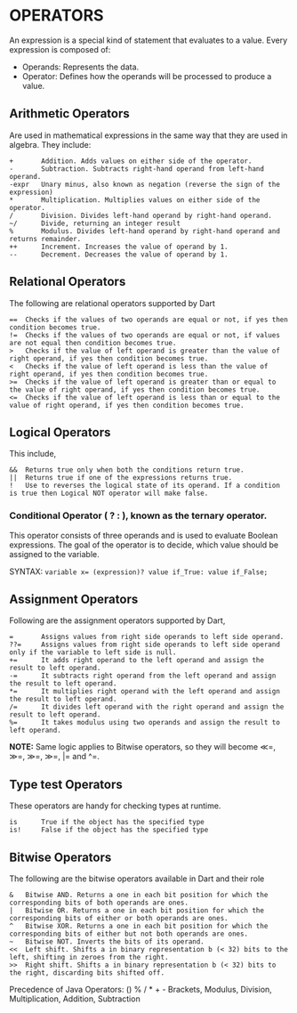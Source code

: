 # OPERATORS
An expression is a special kind of statement that evaluates to a value. Every expression is composed of:
- Operands: Represents the data.
- Operator: Defines how the operands will be processed to produce a value.

## Arithmetic Operators
Are used in mathematical expressions in the same way that they are used in algebra. They include:
```text
+       Addition. Adds values on either side of the operator.
-       Subtraction. Subtracts right-hand operand from left-hand operand.
-expr   Unary minus, also known as negation (reverse the sign of the expression)
*       Multiplication. Multiplies values on either side of the operator.
/       Division. Divides left-hand operand by right-hand operand.
~/      Divide, returning an integer result
%       Modulus. Divides left-hand operand by right-hand operand and returns remainder.
++      Increment. Increases the value of operand by 1.
--      Decrement. Decreases the value of operand by 1.
```

## Relational Operators
The following are relational operators supported by Dart
```text
==  Checks if the values of two operands are equal or not, if yes then condition becomes true.
!=  Checks if the values of two operands are equal or not, if values are not equal then condition becomes true.
>   Checks if the value of left operand is greater than the value of right operand, if yes then condition becomes true.
<   Checks if the value of left operand is less than the value of right operand, if yes then condition becomes true.
>=  Checks if the value of left operand is greater than or equal to the value of right operand, if yes then condition becomes true.
<=  Checks if the value of left operand is less than or equal to the value of right operand, if yes then condition becomes true.
```

## Logical Operators
This include,
```text
&&  Returns true only when both the conditions return true.
||  Returns true if one of the expressions returns true.
!   Use to reverses the logical state of its operand. If a condition is true then Logical NOT operator will make false.
```

### Conditional Operator ( ? : ), known as the ternary operator.
This operator consists of three operands and is used to evaluate Boolean expressions. The goal of the operator is to 
decide, which value should be assigned to the variable.

SYNTAX: `variable x= (expression)? value if_True: value if_False;`

## Assignment Operators
Following are the assignment operators supported by Dart,
```text
=       Assigns values from right side operands to left side operand.
??=     Assigns values from right side operands to left side operand only if the variable to left side is null.
+=      It adds right operand to the left operand and assign the result to left operand.
-=      It subtracts right operand from the left operand and assign the result to left operand.
*=      It multiplies right operand with the left operand and assign the result to left operand.
/=      It divides left operand with the right operand and assign the result to left operand.
%=      It takes modulus using two operands and assign the result to left operand.
```
**NOTE:** Same logic applies to Bitwise operators, so they will become ≪=, ≫=, ≫=, ≫=, |= and ^=.

## Type test Operators
These operators are handy for checking types at runtime.
```text
is      True if the object has the specified type
is!     False if the object has the specified type
```

## Bitwise Operators
The following are the bitwise operators available in Dart and their role
```text
&   Bitwise AND. Returns a one in each bit position for which the corresponding bits of both operands are ones.
|   Bitwise OR. Returns a one in each bit position for which the corresponding bits of either or both operands are ones.
^   Bitwise XOR. Returns a one in each bit position for which the corresponding bits of either but not both operands are ones.
~   Bitwise NOT. Inverts the bits of its operand.
<<  Left shift. Shifts a in binary representation b (< 32) bits to the left, shifting in zeroes from the right.
>>  Right shift. Shifts a in binary representation b (< 32) bits to the right, discarding bits shifted off.

```
Precedence of Java Operators: () % / * + -
Brackets, Modulus, Division, Multiplication, Addition, Subtraction